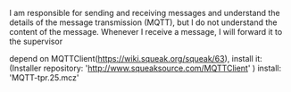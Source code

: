 I am responsible for sending and receiving messages and understand the details of the message transmission (MQTT), but I do not understand the content of the message. Whenever I receive a message, I will forward it to the supervisor

depend on MQTTClient(https://wiki.squeak.org/squeak/63), install it:  
	(Installer repository: 'http://www.squeaksource.com/MQTTClient' ) install: 'MQTT-tpr.25.mcz'